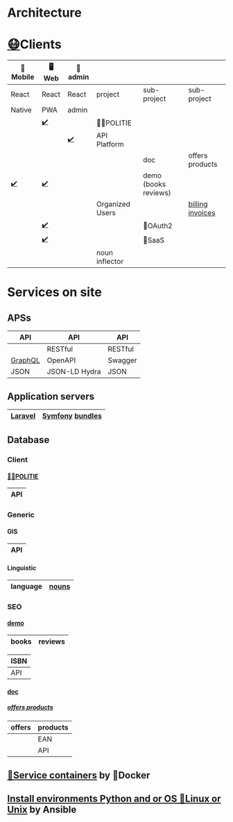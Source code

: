 # Architecture
# [😷](http://github.com/noud/mouth-mask/blob/master/README.md)Clients
| 📱Mobile | 🖥️Web | 🔧admin |  |  |  |
| --- | --- | --- | --- | --- | --- |
| React | React | React | project | sub-project | sub-project |
| Native | PWA | admin |  |  |  |
|  | [✔️](http://github.com/noud/react-openapi-politie/blob/master/README.md) |  | 👮‍♀️POLITIE |  |  |
|  |  | [✔️](http://github.com/noud/api-platform-react-admin/blob/master/README.md) | API Platform |  |  |
|  |  |  |  | doc | offers products |
| [✔️](http://github.com/noud/react-native-openapi-api-platform-demo/blob/master/README.md) | [✔️](http://github.com/noud/react-openapi-api-platform-demo/blob/master/README.md) |  |  | demo (books reviews) |  |
|  |  |  | Organized Users |  | [billing](https://github.com/noud?tab=repositories&q=billing) [invoices](https://github.com/noud?tab=repositories&q=invoices) |
|  | [✔️](http://github.com/noud/frontend/blob/master/README.md) |  |  | 👤OAuth2 |  |
|  | [✔️](http://github.com/noud/laravel-billing/blob/master/README.md) |  |  | 🏢SaaS |  |
|  |  |  | noun inflector |  |  |
# Services on site
## APSs
| API | API | API |
| --- | --- | --- |
|  | RESTful | RESTful |
| [GraphQL](http://github.com/noud/saas/blob/master/README.md) | OpenAPI | Swagger |
| JSON | JSON-LD Hydra | JSON |
## Application servers
| [Laravel](http://packagist.org/packages/noud/laravel-api-platform/blob/master/README.md) | [Symfony](http://github.com/noud/gripp_symfony/blob/master/README.md) [bundles](http://packagist.org/users/noud/packages/?query=noud%2Fapi-platform-) |
| --- | --- |
## Database
### Client
#### [👮‍♀️POLITIE](https://github.com/noud/politie-open-data-api/blob/master/README.md)
| API |
| --- |
### Generic
#### GIS
| API |
| --- |
#### Linguistic
| language | [nouns](http://github.com/noud/noun-db/blob/master/README.md) |
| --- | --- |
### SEO
#### [demo](http://github.com/noud/book-review-db/blob/master/README.md)
| books | reviews |
| --- | --- |

| ISBN |
| --- |
| API |
#### [doc](https://github.com/noud?tab=repositories&q=api-platform-+bundle)
##### [offers products](https://github.com/noud/api-platform-product-offer-bundle)
| offers | products |
| --- | --- |
|  | EAN |
|  | API |
## [🧰Service containers](http://github.com/noud/noud/blob/master/README-containers.md) by 🐳Docker
## [Install environments Python and or OS 🐧Linux or Unix](http://github.com/noud/noud/blob/master/README-OS.md) by Ansible